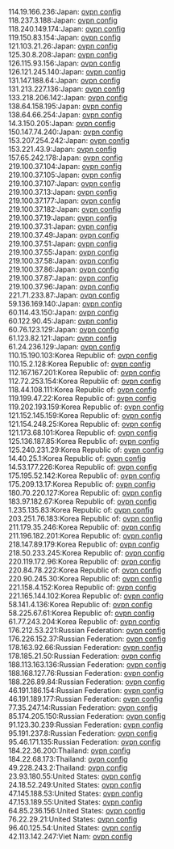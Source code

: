 114.19.166.236:Japan: [ovpn config](vpn/114_19_166_236.ovpn)  
118.237.3.188:Japan: [ovpn config](vpn/118_237_3_188.ovpn)  
118.240.149.174:Japan: [ovpn config](vpn/118_240_149_174.ovpn)  
119.150.83.154:Japan: [ovpn config](vpn/119_150_83_154.ovpn)  
121.103.21.26:Japan: [ovpn config](vpn/121_103_21_26.ovpn)  
125.30.8.208:Japan: [ovpn config](vpn/125_30_8_208.ovpn)  
126.115.93.156:Japan: [ovpn config](vpn/126_115_93_156.ovpn)  
126.121.245.140:Japan: [ovpn config](vpn/126_121_245_140.ovpn)  
131.147.188.64:Japan: [ovpn config](vpn/131_147_188_64.ovpn)  
131.213.227.136:Japan: [ovpn config](vpn/131_213_227_136.ovpn)  
133.218.206.142:Japan: [ovpn config](vpn/133_218_206_142.ovpn)  
138.64.158.195:Japan: [ovpn config](vpn/138_64_158_195.ovpn)  
138.64.66.254:Japan: [ovpn config](vpn/138_64_66_254.ovpn)  
14.3.150.205:Japan: [ovpn config](vpn/14_3_150_205.ovpn)  
150.147.74.240:Japan: [ovpn config](vpn/150_147_74_240.ovpn)  
153.207.254.242:Japan: [ovpn config](vpn/153_207_254_242.ovpn)  
153.221.43.9:Japan: [ovpn config](vpn/153_221_43_9.ovpn)  
157.65.242.178:Japan: [ovpn config](vpn/157_65_242_178.ovpn)  
219.100.37.104:Japan: [ovpn config](vpn/219_100_37_104.ovpn)  
219.100.37.105:Japan: [ovpn config](vpn/219_100_37_105.ovpn)  
219.100.37.107:Japan: [ovpn config](vpn/219_100_37_107.ovpn)  
219.100.37.13:Japan: [ovpn config](vpn/219_100_37_13.ovpn)  
219.100.37.177:Japan: [ovpn config](vpn/219_100_37_177.ovpn)  
219.100.37.182:Japan: [ovpn config](vpn/219_100_37_182.ovpn)  
219.100.37.19:Japan: [ovpn config](vpn/219_100_37_19.ovpn)  
219.100.37.31:Japan: [ovpn config](vpn/219_100_37_31.ovpn)  
219.100.37.49:Japan: [ovpn config](vpn/219_100_37_49.ovpn)  
219.100.37.51:Japan: [ovpn config](vpn/219_100_37_51.ovpn)  
219.100.37.55:Japan: [ovpn config](vpn/219_100_37_55.ovpn)  
219.100.37.58:Japan: [ovpn config](vpn/219_100_37_58.ovpn)  
219.100.37.86:Japan: [ovpn config](vpn/219_100_37_86.ovpn)  
219.100.37.87:Japan: [ovpn config](vpn/219_100_37_87.ovpn)  
219.100.37.96:Japan: [ovpn config](vpn/219_100_37_96.ovpn)  
221.71.233.87:Japan: [ovpn config](vpn/221_71_233_87.ovpn)  
59.136.169.140:Japan: [ovpn config](vpn/59_136_169_140.ovpn)  
60.114.43.150:Japan: [ovpn config](vpn/60_114_43_150.ovpn)  
60.122.90.45:Japan: [ovpn config](vpn/60_122_90_45.ovpn)  
60.76.123.129:Japan: [ovpn config](vpn/60_76_123_129.ovpn)  
61.123.82.121:Japan: [ovpn config](vpn/61_123_82_121.ovpn)  
61.24.236.129:Japan: [ovpn config](vpn/61_24_236_129.ovpn)  
110.15.190.103:Korea Republic of: [ovpn config](vpn/110_15_190_103.ovpn)  
110.15.2.128:Korea Republic of: [ovpn config](vpn/110_15_2_128.ovpn)  
112.167.167.201:Korea Republic of: [ovpn config](vpn/112_167_167_201.ovpn)  
112.72.253.154:Korea Republic of: [ovpn config](vpn/112_72_253_154.ovpn)  
118.44.108.111:Korea Republic of: [ovpn config](vpn/118_44_108_111.ovpn)  
119.199.47.22:Korea Republic of: [ovpn config](vpn/119_199_47_22.ovpn)  
119.202.193.159:Korea Republic of: [ovpn config](vpn/119_202_193_159.ovpn)  
121.152.145.159:Korea Republic of: [ovpn config](vpn/121_152_145_159.ovpn)  
121.154.248.25:Korea Republic of: [ovpn config](vpn/121_154_248_25.ovpn)  
121.173.68.101:Korea Republic of: [ovpn config](vpn/121_173_68_101.ovpn)  
125.136.187.85:Korea Republic of: [ovpn config](vpn/125_136_187_85.ovpn)  
125.240.231.29:Korea Republic of: [ovpn config](vpn/125_240_231_29.ovpn)  
14.40.25.1:Korea Republic of: [ovpn config](vpn/14_40_25_1.ovpn)  
14.53.177.226:Korea Republic of: [ovpn config](vpn/14_53_177_226.ovpn)  
175.195.52.142:Korea Republic of: [ovpn config](vpn/175_195_52_142.ovpn)  
175.209.13.17:Korea Republic of: [ovpn config](vpn/175_209_13_17.ovpn)  
180.70.220.127:Korea Republic of: [ovpn config](vpn/180_70_220_127.ovpn)  
183.97.182.67:Korea Republic of: [ovpn config](vpn/183_97_182_67.ovpn)  
1.235.135.83:Korea Republic of: [ovpn config](vpn/1_235_135_83.ovpn)  
203.251.76.183:Korea Republic of: [ovpn config](vpn/203_251_76_183.ovpn)  
211.179.35.246:Korea Republic of: [ovpn config](vpn/211_179_35_246.ovpn)  
211.196.182.201:Korea Republic of: [ovpn config](vpn/211_196_182_201.ovpn)  
218.147.89.179:Korea Republic of: [ovpn config](vpn/218_147_89_179.ovpn)  
218.50.233.245:Korea Republic of: [ovpn config](vpn/218_50_233_245.ovpn)  
220.119.172.96:Korea Republic of: [ovpn config](vpn/220_119_172_96.ovpn)  
220.84.78.222:Korea Republic of: [ovpn config](vpn/220_84_78_222.ovpn)  
220.90.245.30:Korea Republic of: [ovpn config](vpn/220_90_245_30.ovpn)  
221.158.4.152:Korea Republic of: [ovpn config](vpn/221_158_4_152.ovpn)  
221.165.144.102:Korea Republic of: [ovpn config](vpn/221_165_144_102.ovpn)  
58.141.4.136:Korea Republic of: [ovpn config](vpn/58_141_4_136.ovpn)  
58.225.67.61:Korea Republic of: [ovpn config](vpn/58_225_67_61.ovpn)  
61.77.243.204:Korea Republic of: [ovpn config](vpn/61_77_243_204.ovpn)  
176.212.53.221:Russian Federation: [ovpn config](vpn/176_212_53_221.ovpn)  
176.226.152.37:Russian Federation: [ovpn config](vpn/176_226_152_37.ovpn)  
178.163.92.66:Russian Federation: [ovpn config](vpn/178_163_92_66.ovpn)  
178.185.21.50:Russian Federation: [ovpn config](vpn/178_185_21_50.ovpn)  
188.113.163.136:Russian Federation: [ovpn config](vpn/188_113_163_136.ovpn)  
188.168.127.76:Russian Federation: [ovpn config](vpn/188_168_127_76.ovpn)  
188.226.89.84:Russian Federation: [ovpn config](vpn/188_226_89_84.ovpn)  
46.191.186.154:Russian Federation: [ovpn config](vpn/46_191_186_154.ovpn)  
46.191.189.177:Russian Federation: [ovpn config](vpn/46_191_189_177.ovpn)  
77.35.247.14:Russian Federation: [ovpn config](vpn/77_35_247_14.ovpn)  
85.174.205.150:Russian Federation: [ovpn config](vpn/85_174_205_150.ovpn)  
91.123.30.239:Russian Federation: [ovpn config](vpn/91_123_30_239.ovpn)  
95.191.237.8:Russian Federation: [ovpn config](vpn/95_191_237_8.ovpn)  
95.46.171.135:Russian Federation: [ovpn config](vpn/95_46_171_135.ovpn)  
184.22.36.200:Thailand: [ovpn config](vpn/184_22_36_200.ovpn)  
184.22.68.173:Thailand: [ovpn config](vpn/184_22_68_173.ovpn)  
49.228.243.2:Thailand: [ovpn config](vpn/49_228_243_2.ovpn)  
23.93.180.55:United States: [ovpn config](vpn/23_93_180_55.ovpn)  
24.18.52.249:United States: [ovpn config](vpn/24_18_52_249.ovpn)  
47.145.188.53:United States: [ovpn config](vpn/47_145_188_53.ovpn)  
47.153.189.55:United States: [ovpn config](vpn/47_153_189_55.ovpn)  
64.85.236.156:United States: [ovpn config](vpn/64_85_236_156.ovpn)  
76.22.29.21:United States: [ovpn config](vpn/76_22_29_21.ovpn)  
96.40.125.54:United States: [ovpn config](vpn/96_40_125_54.ovpn)  
42.113.142.247:Viet Nam: [ovpn config](vpn/42_113_142_247.ovpn)  
